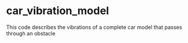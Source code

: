 # car_vibration_model
This code describes the vibrations of a complete car model that passes through an obstacle
